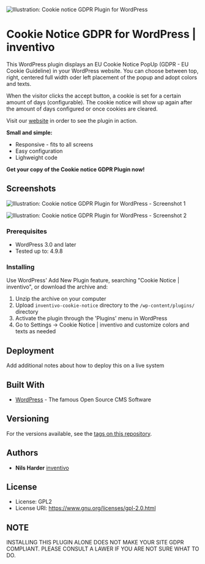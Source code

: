 ![Illustration: Cookie notice GDPR Plugin for WordPress](https://ps.w.org/inventivo-cookie-notice/assets/banner-772x250.jpg?rev=1881239)

# Cookie Notice GDPR for WordPress | inventivo

This WordPress plugin displays an EU Cookie Notice PopUp (GDPR - EU Cookie Guideline) in your WordPress website. You can choose between top, right, centered full width oder left placement of the popup and adopt colors and texts.

When the visitor clicks the accept button, a cookie is set for a certain amount of days (configurable). The cookie notice will show up again after the amount of days configured or once cookies are cleared.

Visit our <a href="https://www.inventivo.de">website</a> in order to see the plugin in action.

**Small and simple:**
* Responsive - fits to all screens
* Easy configuration
* Lighweight code

**Get your copy of the Cookie notice GDPR Plugin now!**

## Screenshots

![Illustration: Cookie notice GDPR Plugin for WordPress - Screenshot 1](https://ps.w.org/inventivo-cookie-notice/trunk/screenshot-1.png?rev=1943671)

![Illustration: Cookie notice GDPR Plugin for WordPress - Screenshot 2](https://ps.w.org/inventivo-cookie-notice/trunk/screenshot-2.png?rev=1943671)

### Prerequisites

* WordPress 3.0 and later
* Tested up to: 4.9.8

### Installing

Use WordPress' Add New Plugin feature, searching "Cookie Notice | inventivo", or download the archive and:

1. Unzip the archive on your computer  
2. Upload `inventivo-cookie-notice` directory to the `/wp-content/plugins/` directory
3. Activate the plugin through the 'Plugins' menu in WordPress
4. Go to Settings -> Cookie Notice | inventivo and customize colors and texts as needed


## Deployment

Add additional notes about how to deploy this on a live system

## Built With

* [WordPress](https://www.wordpress.org) - The famous Open Source CMS Software

## Versioning

For the versions available, see the [tags on this repository](https://github.com/your/project/tags). 

## Authors

* **Nils Harder** [inventivo](https://www.inventivo.de)

## License

* License:      GPL2
* License URI:  https://www.gnu.org/licenses/gpl-2.0.html

## NOTE

INSTALLING THIS PLUGIN ALONE DOES NOT MAKE YOUR SITE GDPR COMPLIANT. PLEASE CONSULT A LAWER IF YOU ARE NOT SURE WHAT TO DO.
